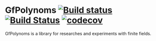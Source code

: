 # GfPolynoms  [![Build status](https://ci.appveyor.com/api/projects/status/ejke99qcyyuqc471/branch/master?svg=true)](https://ci.appveyor.com/project/litichevskiydv/gfpolynoms/branch/master) [![Build Status](https://travis-ci.org/litichevskiydv/GfPolynoms.svg?branch=master)](https://travis-ci.org/litichevskiydv/GfPolynoms) [![codecov](https://codecov.io/gh/litichevskiydv/GfPolynoms/branch/master/graph/badge.svg)](https://codecov.io/gh/litichevskiydv/GfPolynoms)

GfPolynoms is a library for researches and experiments with finite fields.